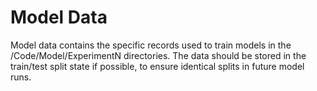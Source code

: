 # Model Data

Model data contains the specific records used to train models in the /Code/Model/ExperimentN directories. The data should be 
stored in the train/test split state if possible, to ensure identical splits in future model runs.